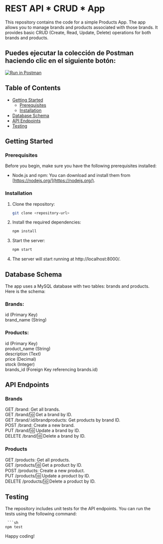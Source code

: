 # REST API * CRUD * App

This repository contains the code for a simple Products App. The app allows you to manage brands and products associated with those brands. It provides basic CRUD (Create, Read, Update, Delete) operations for both brands and products.

## Puedes ejecutar la colección de Postman haciendo clic en el siguiente botón:

[![Run in Postman](https://run.pstmn.io/button.svg)](https://app.getpostman.com/run-collection/29760269-5359b333-c15e-46f6-a6db-1b760d195157?action=collection%2Ffork&source=rip_markdown&collection-url=entityId%3D29760269-5359b333-c15e-46f6-a6db-1b760d195157%26entityType%3Dcollection%26workspaceId%3Dd98c3973-e89c-4b40-a5d9-217ddcf29bf7)


## Table of Contents

- [Getting Started](#getting-started)
  - [Prerequisites](#prerequisites)
  - [Installation](#installation)
- [Database Schema](#database-schema)
- [API Endpoints](#api-endpoints)
- [Testing](#testing)

## Getting Started

### Prerequisites

Before you begin, make sure you have the following prerequisites installed:

- Node.js and npm: You can download and install them from [https://nodejs.org/](https://nodejs.org/).

### Installation

1. Clone the repository:

   ```sh
   git clone <repository-url>

2. Install the required dependencies:
   ```sh
   npm install

3. Start the server:
   ```sh
   npm start

4. The server will start running at http://localhost:8000/.

## Database Schema
The app uses a MySQL database with two tables: brands and products. Here is the schema:

### Brands:
id (Primary Key)  
brand_name (String)

### Products:
id (Primary Key)  
product_name (String)  
description (Text)  
price (Decimal)  
stock (Integer)  
brands_id (Foreign Key referencing brands.id)  

## API Endpoints

### Brands
GET /brand: Get all brands.  
GET /brand/:id: Get a brand by ID.  
GET /brand/:id/brandproducts: Get products by brand ID.  
POST /brand: Create a new brand.  
PUT /brand/:id: Update a brand by ID.  
DELETE /brand/:id: Delete a brand by ID.  
### Products
GET /products: Get all products.  
GET /products/:id: Get a product by ID.  
POST /products: Create a new product.  
PUT /products/:id: Update a product by ID.  
DELETE /products/:id: Delete a product by ID.  

## Testing

The repository includes unit tests for the API endpoints. You can run the tests using the following command:  

     ```sh
    npm test
Happy coding!






